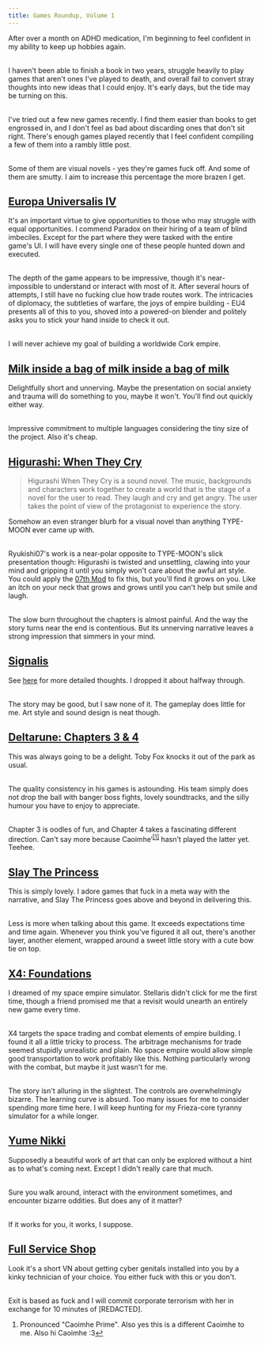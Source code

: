 ```yaml
---
title: Games Roundup, Volume 1
---
```


<div>
<p>
After over a month on ADHD medication, I'm beginning to feel confident in my ability to keep up hobbies again.<br><br> 

I haven't been able to finish a book in two years, struggle heavily to play games that aren't ones I've played to death, and overall fail to convert stray thoughts into new ideas that I could enjoy. It's early days, but the tide may be turning on this.<br><br>

I've tried out a few new games recently. I find them easier than books to get engrossed in, and I don't feel as bad about discarding ones that don't sit right. There's enough games played recently that I feel confident compiling a few of them into a rambly little post.<br><br>

Some of them are visual novels - yes they're games fuck off. And some of them are smutty. I aim to increase this percentage the more brazen I get.

<h2><a href="https://store.steampowered.com/app/236850/Europa_Universalis_IV/">Europa Universalis IV</a></h2>
It's an important virtue to give opportunities to those who may struggle with equal opportunities. I commend Paradox on their hiring of a team of blind imbeciles. Except for the part where they were tasked with the entire game's UI. I will have every single one of these people hunted down and executed.<br><br>

The depth of the game appears to be impressive, though it's near-impossible to understand or interact with most of it. After several hours of attempts, I still have no fucking clue how trade routes work. The intricacies of diplomacy, the subtleties of warfare, the joys of empire building - EU4 presents all of this to you, shoved into a powered-on blender and politely asks you to stick your hand inside to check it out.<br><br>

I will never achieve my goal of building a worldwide Cork empire.

<h2><a href="https://store.steampowered.com/app/1392820/Milk_inside_a_bag_of_milk_inside_a_bag_of_milk/">Milk inside a bag of milk inside a bag of milk</a></h2>
Delightfully short and unnerving. Maybe the presentation on social anxiety and trauma will do something to you, maybe it won't. You'll find out quickly either way.<br><br>

Impressive commitment to multiple languages considering the tiny size of the project. Also it's cheap.

<h2><a href="https://store.steampowered.com/app/310360/Higurashi_When_They_Cry_Hou__Ch1_Onikakushi/">Higurashi: When They Cry</a></h2>
<blockquote>Higurashi When They Cry is a sound novel. The music, backgrounds and characters work together to create a world that is the stage of a novel for the user to read. They laugh and cry and get angry. The user takes the point of view of the protagonist to experience the story.</blockquote>
Somehow an even stranger blurb for a visual novel than anything TYPE-MOON ever came up with.<br><br>

Ryukishi07's work is a near-polar opposite to TYPE-MOON's slick presentation though: Higurashi is twisted and unsettling, clawing into your mind and gripping it until you simply won't care about the awful art style. You could apply the <a href="https://wiki.07th-mod.com/Higurashi/Higurashi-Getting-started/">07th Mod</a> to fix this, but you'll find it grows on you. Like an itch on your neck that grows and grows until you can't help but smile and laugh.<br><br>

The slow burn throughout the chapters is almost painful. And the way the story turns near the end is contentious. But its unnerving narrative leaves a strong impression that simmers in your mind.

<h2><a href="https://store.steampowered.com/app/1262350/SIGNALIS/">Signalis</a></h2>
See <a href="https://sandyspalace.ie/2025/07/08/A-Halfway-Review-of-Signalis.html">here</a> for more detailed thoughts. I dropped it about halfway through.<br><br>

The story may be good, but I saw none of it. The gameplay does little for me. Art style and sound design is neat though.

<h2><a href="https://store.steampowered.com/app/1671210/DELTARUNE/">Deltarune: Chapters 3 & 4</a></h2>
This was always going to be a delight. Toby Fox knocks it out of the park as usual.<br><br>

The quality consistency in his games is astounding. His team simply does not drop the ball with banger boss fights, lovely soundtracks, and the silly humour you have to enjoy to appreciate.<br><br>

Chapter 3 is oodles of fun, and Chapter 4 takes a fascinating different direction. Can't say more because Caoimhe′<sup id="fnref:1"><a href="#fn:1" class="footnote" rel="footnote" role="doc-noteref">[1]</a></sup> hasn't played the latter yet. Teehee.

<h2><a href="https://store.steampowered.com/app/1989270/Slay_the_Princess__The_Pristine_Cut/">Slay The Princess</a></h2>
This is simply lovely. I adore games that fuck in a meta way with the narrative, and Slay The Princess goes above and beyond in delivering this.<br><br>

Less is more when talking about this game. It exceeds expectations time and time again. Whenever you think you've figured it all out, there's another layer, another element, wrapped around a sweet little story with a cute bow tie on top.

<h2><a href="https://store.steampowered.com/app/392160/X4_Foundations/">X4: Foundations</a></h2>
I dreamed of my space empire simulator. Stellaris didn't click for me the first time, though a friend promised me that a revisit would unearth an entirely new game every time.<br><br>

X4 targets the space trading and combat elements of empire building. I found it all a little tricky to process. The arbitrage mechanisms for trade seemed stupidly unrealistic and plain. No space empire would allow simple good transportation to work profitably like this. Nothing particularly wrong with the combat, but maybe it just wasn't for me.<br><br>

The story isn't alluring in the slightest. The controls are overwhelmingly bizarre. The learning curve is absurd. Too many issues for me to consider spending more time here. I will keep hunting for my Frieza-core tyranny simulator for a while longer.

<h2><a href="https://store.steampowered.com/app/650700">Yume Nikki</a></h2>
Supposedly a beautiful work of art that can only be explored without a hint as to what's coming next. Except I didn't really care that much.<br><br>

Sure you walk around, interact with the environment sometimes, and encounter bizarre oddities. But does any of it matter?<br><br>

If it works for you, it works, I suppose.

<h2><a href="https://alexisroyce.itch.io/full-service-shop">Full Service Shop</a></h2>
Look it's a short VN about getting cyber genitals installed into you by a kinky technician of your choice. You either fuck with this or you don't.<br><br>

Exit is based as fuck and I will commit corporate terrorism with her in exchange for 10 minutes of [REDACTED]. 

<div class="footnotes" role="doc-endnotes">
    <ol>
    <li id="fn:1">
        <p>Pronounced "Caoimhe Prime". Also yes this is a different Caoimhe to me. Also hi Caoimhe :3<a href="#fnref:1" class="reversefootnote" role="doc-backlink">↩</a></p>
    </li>
    </ol>
</div>


</p>
<script defer src="https://comments.oakreef.ie/comentario.js"></script>
<comentario-comments></comentario-comments>